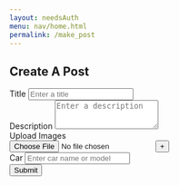 ```yaml
---
layout: needsAuth
menu: nav/home.html
permalink: /make_post
---
```


<div class="bg-white p-6 rounded-lg shadow-lg w-full max-w-md">
<h2 class="text-2xl font-bold mb-4 text-center">Create A Post</h2>
<div class="space-y-4">
<!-- Title -->
<div>
    <label for="title" class="block text-sm font-medium text-gray-700">Title</label>
    <input type="text" id="title" name="title" placeholder="Enter a title" class="mt-1 block w-full rounded-md border-gray-300 shadow-sm focus:ring-blue-500 focus:border-blue-500">
</div>

  <!-- Description -->
  <div>
    <label for="description" class="block text-sm font-medium text-gray-700">Description</label>
    <textarea id="description" name="description" placeholder="Enter a description" rows="3" class="mt-1 block w-full rounded-md border-gray-300 shadow-sm focus:ring-blue-500 focus:border-blue-500"></textarea>
  </div>

  <!-- Image Upload -->
  <div id="image-upload-container" class="space-y-2">
    <label for="images" class="block text-sm font-medium text-gray-700">Upload Images</label>
    <div class="flex items-center space-x-2">
      <input type="file" id="images" name="images[]" accept="image/*" class="img_file block w-full text-sm text-gray-500 file:mr-4 file:py-2 file:px-4 file:rounded file:border-0 file:text-sm file:font-semibold file:bg-blue-50 file:text-blue-700 hover:file:bg-blue-100">
      <button type="button" id="add-image" class="px-3 py-1 bg-blue-600 text-white text-sm font-medium rounded hover:bg-blue-700">+</button>
    </div>
  </div>

  <!-- Car -->
  <div>
    <label for="car" class="block text-sm font-medium text-gray-700">Car</label>
    <input type="text" id="car" name="car" placeholder="Enter car name or model" class="mt-1 block w-full rounded-md border-gray-300 shadow-sm focus:ring-blue-500 focus:border-blue-500">
  </div>

  <!-- Submit Button -->
  <div class="text-center">
    <button id="submit-btn" class="w-full bg-blue-600 text-white py-2 px-4 rounded-md hover:bg-blue-700 focus:outline-none focus:ring-2 focus:ring-blue-500 focus:ring-offset-2">
      Submit
    </button>
  </div>
</div>
</div>

<script type="module">
  import { convertToBase64, createPost } from "{{site.baseurl}}/assets/js/api/posts.js";


  const imgContainer = document.getElementById('image-upload-container');
  const addImageButton = document.getElementById('add-image');
  const submitButton = document.getElementById('submit-btn')

  addImageButton.addEventListener('click', () => {
    const newInput = document.createElement('div');
    newInput.classList.add('flex', 'items-center', 'space-x-2');
    newInput.innerHTML = `
      <input type="file" name="images[]" accept="image/*" class="img_file block w-full text-sm text-gray-500 file:mr-4 file:py-2 file:px-4 file:rounded file:border-0 file:text-sm file:font-semibold file:bg-blue-50 file:text-blue-700 hover:file:bg-blue-100">
      <button type="button" class="remove-image px-3 py-1 bg-red-600 text-white text-sm font-medium rounded hover:bg-red-700">-</button>
    `;
    imgContainer.appendChild(newInput);

    // Add event listener to remove button
    newInput.querySelector('.remove-image').addEventListener('click', () => {
      imgContainer.removeChild(newInput);
    });
  });

  async function submit() {
    const imageDivs = document.getElementsByClassName('img_file')
    const imageBase64Table = []
    for (let i = 0; i < imageDivs.length; i++) {
      if (imageDivs[i].files.length == 0) {
        return
      }
      const img = await convertToBase64(imageDivs[i].files[0])
      imageBase64Table.push({
        "name": ""+i,
        "base64": img
      })
    }

    createPost({
      title: document.getElementById('title').value,
      description: document.getElementById('description').value,
      car_type: "gas",
      image_base64_table: imageBase64Table
    })
  }

  submitButton.addEventListener('click', submit)
</script>

